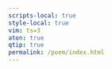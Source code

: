 ```yaml
---
scripts-local: true
style-local: true
vim: ts=3
aton: true
qtip: true
permalink: /poem/index.html
---
```


<div style="color:white; height:800px"></div>

